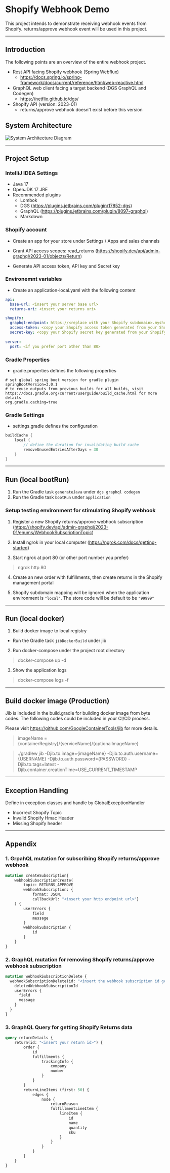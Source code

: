 # Shopify Webhook Demo

This project intends to demonstrate receiving webhook events from Shopify. returns/approve webhook event will be used in this project.

---

## Introduction

The following points are an overview of the entire webhook project.

- Rest API facing Shopify webhook (Spring Webflux)
  - https://docs.spring.io/spring-framework/docs/current/reference/html/web-reactive.html
- GraphQL web client facing a target backend (DGS GraphQL and Codegen)
  - https://netflix.github.io/dgs/
- Shopify API (version: 2023-01)
  - returns/approve webhook doesn't exist before this version

## System Architecture

![System Architecture Diagram](src/main/resources/system_architecture_diagram.png "System Architecture Diagram")

---

## Project Setup

### IntelliJ IDEA Settings

- Java 17
- OpenJDK 17 JRE
- Recommended plugins
  - Lombok
  - DGS (https://plugins.jetbrains.com/plugin/17852-dgs)
  - GraphQL (https://plugins.jetbrains.com/plugin/8097-graphql)
  - Markdown

### Shopify account

- Create an app for your store under Settings / Apps and sales channels

- Grant API access scopes: read_returns (https://shopify.dev/api/admin-graphql/2023-01/objects/Return)

- Generate API access token, API key and Secret key

### Environemnt variables

- Create an application-local.yaml with the following content

```yaml
api:
  base-url: <insert your server base url>
  returns-uri: <insert your returns uri>

shopify:
  graphql-endpoint: https://<replace with your Shopify subdomain>.myshopify.com/admin/api/2023-01/graphql.json
  access-token: <copy your Shopify access token generated from your Shopify account>
  secret-key: <copy your Shopify secret key generated from your Shopify account>
  
server:
  port: <if you prefer port other than 80>
```

### Gradle Properties

- gradle.properties defines the following properties

```properties
# set global spring boot version for gradle plugin
springBootVersion=3.0.1
# to reuse outputs from previous builds for all builds, visit https://docs.gradle.org/current/userguide/build_cache.html for more details
org.gradle.caching=true
```

### Gradle Settings

- settings.gradle defines the configuration

```groovy
buildCache {
    local {
        // define the duration for invalidating build cache
        removeUnusedEntriesAfterDays = 30
    }
}
```

---

## Run (local bootRun)

1. Run the Gradle task `generateJava` under `dgs graphql codegen`
2. Run the Gradle task `bootRun` under `application`

### Setup testing environment for stimulating Shopify webhook

1. Register a new Shopify returns/approve webhook subscription (https://shopify.dev/api/admin-graphql/2023-01/enums/WebhookSubscriptionTopic)

2. Install ngrok in your local computer (https://ngrok.com/docs/getting-started)

3. Start ngrok at port 80 (or other port number you prefer)
  > ngrok http 80

4. Create an new order with fulfillments, then create returns in the Shopify management portal

5. Shopify subdomain mapping will be ignored when the application environment is `"local"`. The store code will be default to be `"99999"`

---

## Run (local docker)

1. Build docker image to local registry

- Run the Gradle task `jibDockerBuild` under jib

2. Run docker-compose under the project root directory

> docker-compose up -d

3. Show the application logs

> docker-compose logs -f

---

## Build docker image (Production)

Jib is included in the build.gradle for building docker image from byte codes.
The following codes could be included in your CI/CD process.

Please visit https://github.com/GoogleContainerTools/jib for more details.

> imageName = {containerRegistry}/{serviceName}/{optionalImageName}

> ./gradlew jib -Djib.to.image={imageName} -Djib.to.auth.username={USERNAME} -Djib.to.auth.password={PASSWORD} -Djib.to.tags=latest -Djib.container.creationTime=USE_CURRENT_TIMESTAMP

---

## Exception Handling

Define in exception classes and handle by GlobalExceptionHandler

- Incorrect Shopify Topic
- Invalid Shopify Hmac Header
- Missing Shopify header

---

## Appendix

### 1. GrpahQL mutation for subscribing Shopify returns/approve webhook

```graphql
mutation createSubscription{
    webhookSubscriptionCreate(
        topic: RETURNS_APPROVE
        webhookSubscription: {
            format: JSON,
            callbackUrl: "<insert your http endpoint url>"}
    ) {
        userErrors {
            field
            message
        }
        webhookSubscription {
            id
        }
    }
}

```

### 2. GraphQL mutation for removing Shopify returns/approve webhook subscription

```graphql
mutation webhookSubscriptionDelete {
  webhookSubscriptionDelete(id: "<insert the webhook subscription id generated by the webhookSubscriptionCreate mutation >") {
    deletedWebhookSubscriptionId
    userErrors {
      field
      message
    }
  }
}
```

### 3. GraphQL Query for getting Shopify Returns data

```graphql
query returnDetails {
    return(id: "<insert your return id>") {
        order {
            id
            fulfillments {
                trackingInfo {
                    company
                    number
                }
            }
        }
        returnLineItems (first: 50) {
            edges {
                node {
                    returnReason
                    fulfillmentLineItem {
                        lineItem {
                            id
                            name
                            quantity
                            sku
                        }
                    }
                }
            }
        }
    }
}
```
